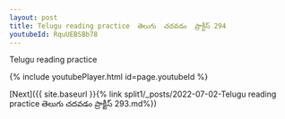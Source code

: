 ```yaml
---
layout: post
title: Telugu reading practice  తెలుగు  చదవడం  ప్రాక్టీస్ 294
youtubeId: RquUEBSBb78
---
```

 
 
Telugu reading practice
 
 
 
 
 


{% include youtubePlayer.html id=page.youtubeId %}
 
[Next]({{ site.baseurl }}{% link  split1/_posts/2022-07-02-Telugu reading practice  తెలుగు  చదవడం  ప్రాక్టీస్ 293.md%})
 
